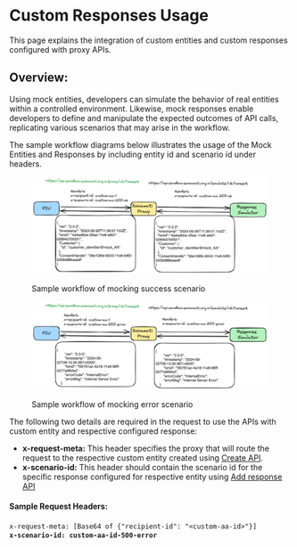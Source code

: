 # Custom Responses Usage

This page explains the integration of custom entities and custom responses configured with proxy APIs.

## Overview:

Using mock entities, developers can simulate the behavior of real entities within a controlled environment. Likewise, mock responses enable developers to define and manipulate the expected outcomes of API calls, replicating various scenarios that may arise in the workflow.

The sample workflow diagrams below illustrates the usage of the Mock Entities and Responses by including entity id and scenario id under headers.

<figure><img src="../../../.gitbook/assets/custom-response-success.png" alt=""><figcaption><p>Sample workflow of mocking success scenario</p></figcaption></figure>



<figure><img src="../../../.gitbook/assets/custom-response-500.png" alt=""><figcaption><p>Sample workflow of mocking error scenario</p></figcaption></figure>

The following two details are required in the request to use the APIs with custom entity and respective configured response:

* **x-request-meta:** This header specifies the proxy that will route the request to the respective custom entity created using [Create API](customisation-of-mock-entity-and-responses.md#entity-mock-register).
* **x-scenario-id:** This header should contain the scenario id for the specific response configured for respective entity using [Add response API](customisation-of-mock-entity-and-responses.md#response-add)

#### Sample Request Headers:

<pre class="language-javascript"><code class="lang-javascript">x-request-meta: [Base64 of {"recipient-id": "&#x3C;custom-aa-id>"}]
<strong>x-scenario-id: custom-aa-id-500-error
</strong></code></pre>
